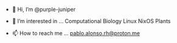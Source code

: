 - 👋 Hi, I’m @purple-juniper
- 👀 I’m interested in ...
  Computational Biology
  Linux
  NixOS
  Plants


- 📫 How to reach me ...
  pablo.alonso.rh@proton.me

<!---
purple-juniper/purple-juniper is a ✨ special ✨ repository because its `README.md` (this file) appears on your GitHub profile.
You can click the Preview link to take a look at your changes.
--->
